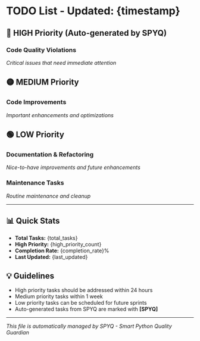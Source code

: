 # TODO List - Updated: {timestamp}

## 🔴 HIGH Priority (Auto-generated by SPYQ)

### Code Quality Violations
*Critical issues that need immediate attention*

## 🟡 MEDIUM Priority

### Code Improvements  
*Important enhancements and optimizations*

## 🟢 LOW Priority

### Documentation & Refactoring
*Nice-to-have improvements and future enhancements*

### Maintenance Tasks
*Routine maintenance and cleanup*

---

## 📊 Quick Stats
- **Total Tasks:** {total_tasks}
- **High Priority:** {high_priority_count}
- **Completion Rate:** {completion_rate}%
- **Last Updated:** {last_updated}

## 💡 Guidelines
- High priority tasks should be addressed within 24 hours
- Medium priority tasks within 1 week
- Low priority tasks can be scheduled for future sprints
- Auto-generated tasks from SPYQ are marked with **[SPYQ]**

---
*This file is automatically managed by SPYQ - Smart Python Quality Guardian*

